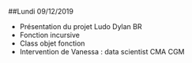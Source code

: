 ##Lundi 09/12/2019
- Présentation du projet Ludo Dylan BR
- Fonction incursive
- Class objet fonction
- Intervention de Vanessa : data scientist CMA CGM
